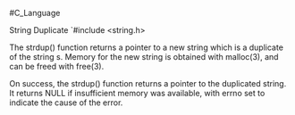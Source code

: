 #C_Language 

String Duplicate 
`#include <string.h>

The  strdup() function returns a pointer to a new string which is a duplicate of the string s.  Memory for the new string  is  obtained  with malloc(3), and can be freed with free(3).

On  success,  the strdup() function returns a pointer to the duplicated string.  It returns NULL if insufficient memory was available, with errno set to indicate the cause of the error.